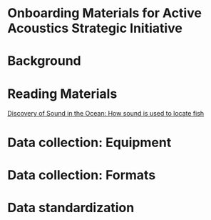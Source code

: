 # Onboarding Materials for Active Acoustics Strategic Initiative

# Background

# Reading Materials
[Discovery of Sound in the Ocean: How sound is used to locate fish](https://dosits.org/people-and-sound/fishing/how-is-sound-used-to-locate-fish/)
# Data collection: Equipment


# Data collection: Formats


# Data standardization
